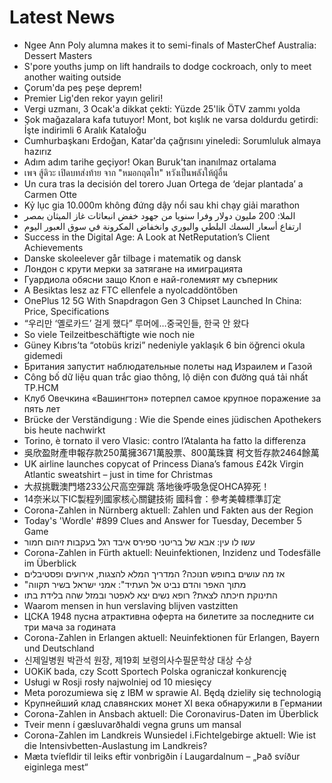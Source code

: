 # Latest News
-  Ngee Ann Poly alumna makes it to semi-finals of MasterChef Australia: Dessert Masters
-  S'pore youths jump on lift handrails to dodge cockroach, only to meet another waiting outside
-  Çorum'da peş peşe deprem!
-  Premier Lig'den rekor yayın geliri!
-  Vergi uzmanı, 3 Ocak'a dikkat çekti: Yüzde 25'lik ÖTV zammı yolda
-  Şok mağazalara kafa tutuyor! Mont, bot kışlık ne varsa doldurdu getirdi: İşte indirimli 6 Aralık Kataloğu
-  Cumhurbaşkanı Erdoğan, Katar'da çağrısını yineledi: Sorumluluk almaya hazırız
-  Adım adım tarihe geçiyor! Okan Buruk'tan inanılmaz ortalama
-  เพจ สู้ดิวะ เปิดบทส่งท้าย จาก "หมอกฤตไท" หวังเป็นพลังให้ผู้อื่น
-  Un cura tras la decisión del torero Juan Ortega de ‘dejar plantada’ a Carmen Otte
-  Kỷ lục gia 10.000m không đứng dậy nổi sau khi chạy giải marathon
-  الملا: 200 مليون دولار وفرا سنويا من جهود خفض انبعاثات غاز الميثان بمصر
-  ارتفاع أسعار السمك البلطي والبوري وانخفاض المكرونة في سوق العبور اليوم
-  Success in the Digital Age: A Look at NetReputation’s Client Achievements
-  Danske skoleelever går tilbage i matematik og dansk
-  Лондон с крути мерки за затягане на имиграцията
-  Гуардиола обясни защо Клоп е най-големият му съперник
-  A Besiktas lesz az FTC ellenfele a nyolcaddöntőben
-  OnePlus 12 5G With Snapdragon Gen 3 Chipset Launched In China: Price, Specifications
-  “우리만 ‘옐로카드’ 걸게 했다” 루머에…중국인들, 한국 안 왔다
-  So viele Teilzeitbeschäftigte wie noch nie
-  Güney Kıbrıs’ta “otobüs krizi” nedeniyle yaklaşık 6 bin öğrenci okula gidemedi
-  Британия запустит наблюдательные полеты над Израилем и Газой
-  Công bố dữ liệu quan trắc giao thông, lộ diện con đường quá tải nhất TP.HCM
-  Клуб Овечкина «Вашингтон» потерпел самое крупное поражение за пять лет
-  Brücke der Verständigung : Wie die Spende eines jüdischen Apothekers bis heute nachwirkt
-  Torino, è tornato il vero Vlasic: contro l’Atalanta ha fatto la differenza
-  吳欣盈財產申報存款250萬擁3671萬股票、800萬珠寶 柯文哲存款2464餘萬
-  UK airline launches copycat of Princess Diana’s famous £42k Virgin Atlantic sweatshirt – just in time for Christmas
-  大叔挑戰澳門塔233公尺高空彈跳 落地後呼吸急促OHCA猝死！
-  14奈米以下IC製程列國家核心關鍵技術 國科會：參考美韓標準訂定
-  Corona-Zahlen in Nürnberg aktuell: Zahlen und Fakten aus der Region
-  Today's 'Wordle' #899 Clues and Answer for Tuesday, December 5 Game
-  עשו לו עין: אבא של בריטני ספירס איבד רגל בעקבות זיהום חמור
-  Corona-Zahlen in Fürth aktuell: Neuinfektionen, Inzidenz und Todesfälle im Überblick
-  אז מה עושים בחופש חנוכה? המדריך המלא להצגות, אירועים ופסטיבלים
-  "מתוך האפר והדם נביט אל העתיד": אמני ישראל בשיר תקווה
-  התינוקת חיכתה לצאת? רופא נשים יצא לאפטר ובמזל שהה בלידת בתו
-  Waarom mensen in hun verslaving blijven vastzitten
-  ЦСКА 1948 пусна атрактивна оферта на билетите за последните си три мача за годината
-  Corona-Zahlen in Erlangen aktuell: Neuinfektionen für Erlangen, Bayern und Deutschland
-  신제일병원 박관석 원장, 제19회 보령의사수필문학상 대상 수상
-  UOKiK bada, czy Scott Sportech Polska ograniczał konkurencję
-  Usługi w Rosji rosły najwolniej od 10 miesięcy
-  Meta porozumiewa się z IBM w sprawie AI. Będą dzieliły się technologią
-  Крупнейший клад славянских монет XI века обнаружили в Германии
-  Corona-Zahlen in Ansbach aktuell: Die Coronavirus-Daten im Überblick
-  Tveir menn í gæsluvarðhaldi vegna gruns um mansal
-  Corona-Zahlen im Landkreis Wunsiedel i.Fichtelgebirge aktuell: Wie ist die Intensivbetten-Auslastung im Landkreis?
-  Mæta tvíefldir til leiks eftir vonbrigðin í Laugardalnum – „Það svíður eiginlega mest“
